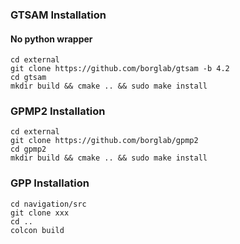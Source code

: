 ### GTSAM Installation
#### No python wrapper 
```
cd external
git clone https://github.com/borglab/gtsam -b 4.2
cd gtsam
mkdir build && cmake .. && sudo make install 
```

### GPMP2 Installation
```
cd external
git clone https://github.com/borglab/gpmp2
cd gpmp2
mkdir build && cmake .. && sudo make install
```

### GPP Installation
```
cd navigation/src
git clone xxx
cd ..
colcon build
```